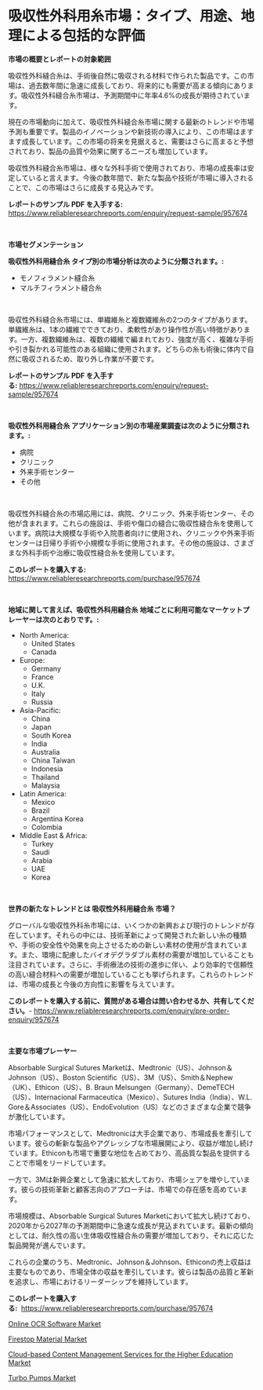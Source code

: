 <p><h1>吸収性外科用糸市場：タイプ、用途、地理による包括的な評価</h1></p><p><strong>市場の概要とレポートの対象範囲</strong></p>
<p><p>吸収性外科縫合糸は、手術後自然に吸収される材料で作られた製品です。この市場は、過去数年間に急速に成長しており、将来的にも需要が高まる傾向にあります。吸収性外科縫合糸市場は、予測期間中に年率4.6%の成長が期待されています。</p><p>現在の市場動向に加えて、吸収性外科縫合糸市場に関する最新のトレンドや市場予測も重要です。製品のイノベーションや新技術の導入により、この市場はますます成長しています。この市場の将来を見据えると、需要はさらに高まると予想されており、製品の品質や効果に関するニーズも増加しています。</p><p>吸収性外科縫合糸市場は、様々な外科手術で使用されており、市場の成長率は安定していると言えます。今後の数年間で、新たな製品や技術が市場に導入されることで、この市場はさらに成長する見込みです。</p></p>
<p><strong>レポートのサンプル PDF を入手する:</strong> <a href="https://www.reliableresearchreports.com/enquiry/request-sample/957674">https://www.reliableresearchreports.com/enquiry/request-sample/957674</a></p>
<p>&nbsp;</p>
<p><strong>市場セグメンテーション</strong></p>
<p><strong>吸収性外科用縫合糸 タイプ別の市場分析は次のように分類されます。:</strong></p>
<p><ul><li>モノフィラメント縫合糸</li><li>マルチフィラメント縫合糸</li></ul></p>
<p>&nbsp;</p>
<p><p>吸収性外科縫合糸市場には、単繊維糸と複数繊維糸の2つのタイプがあります。単繊維糸は、1本の繊維でできており、柔軟性があり操作性が高い特徴があります。一方、複数繊維糸は、複数の繊維で編まれており、強度が高く、複雑な手術や引き裂かれる可能性のある組織に使用されます。どちらの糸も術後に体内で自然に吸収されるため、取り外し作業が不要です。</p></p>
<p><strong>レポートのサンプル PDF を入手する:</strong>&nbsp;<a href="https://www.reliableresearchreports.com/enquiry/request-sample/957674">https://www.reliableresearchreports.com/enquiry/request-sample/957674</a></p>
<p>&nbsp;</p>
<p><strong> 吸収性外科用縫合糸 アプリケーション別の市場産業調査は次のように分類されます。:</strong></p>
<p><ul><li>病院</li><li>クリニック</li><li>外来手術センター</li><li>その他</li></ul></p>
<p>&nbsp;</p>
<p><p>吸収性外科縫合糸の市場応用には、病院、クリニック、外来手術センター、その他が含まれます。これらの施設は、手術や傷口の縫合に吸収性縫合糸を使用しています。病院は大規模な手術や入院患者向けに使用され、クリニックや外来手術センターは日帰り手術や小規模な手術に使用されます。その他の施設は、さまざまな外科手術や治療に吸収性縫合糸を使用しています。</p></p>
<p><strong>このレポートを購入する:</strong>&nbsp; <a href="https://www.reliableresearchreports.com/purchase/957674">https://www.reliableresearchreports.com/purchase/957674</a></p>
<p>&nbsp;</p>
<p><strong>地域に関して言えば、吸収性外科用縫合糸 地域ごとに利用可能なマーケットプレーヤーは次のとおりです。:</strong></p>
<p><ul>
    <li>
        North America:
        <ul>
            <li>United States</li>
            <li>Canada</li>
        </ul>
    </li>
    <li>
        Europe:
        <ul>
            <li>Germany</li>
            <li>France</li>
            <li>U.K.</li>
            <li>Italy</li>
            <li>Russia</li>
        </ul>
    </li>
    <li>
        Asia-Pacific:
        <ul>
            <li>China</li>
            <li>Japan</li>
            <li>South Korea</li>
            <li>India</li>
            <li>Australia</li>
            <li>China Taiwan</li>
            <li>Indonesia</li>
            <li>Thailand</li>
            <li>Malaysia</li>
        </ul>
    </li>
    <li>
        Latin America:
        <ul>
            <li>Mexico</li>
            <li>Brazil</li>
            <li>Argentina Korea</li>
            <li>Colombia</li>
        </ul>
    </li>
    <li>
        Middle East & Africa:
        <ul>
            <li>Turkey</li>
            <li>Saudi</li>
            <li>Arabia</li>
            <li>UAE</li>
            <li>Korea</li>
        </ul>
    </li>
    </ul></p>
<p>&nbsp;</p>
<p><strong>世界の新たなトレンドとは 吸収性外科用縫合糸 市場？</strong></p>
<p><p>グローバルな吸収性外科糸市場には、いくつかの新興および現行のトレンドが存在しています。それらの中には、技術革新によって開発された新しい糸の種類や、手術の安全性や効果を向上させるための新しい素材の使用が含まれています。また、環境に配慮したバイオデグラダブル素材の需要が増加していることも注目されています。さらに、手術療法の技術の進歩に伴い、より効率的で信頼性の高い縫合材料への需要が増加していることも挙げられます。これらのトレンドは、市場の成長と今後の方向性に影響を与えています。</p></p>
<p><strong>このレポートを購入する前に、質問がある場合は問い合わせるか、共有してください。</strong>- <a href="https://www.reliableresearchreports.com/enquiry/pre-order-enquiry/957674">https://www.reliableresearchreports.com/enquiry/pre-order-enquiry/957674</a></p>
<p>&nbsp;</p>
<p><strong>主要な市場プレーヤー</strong></p>
<p><p>Absorbable Surgical Sutures Marketは、Medtronic（US）、Johnson＆Johnson（US）、Boston Scientific（US）、3M（US）、Smith＆Nephew（UK）、Ethicon（US）、B. Braun Melsungen（Germany）、DemeTECH（US）、Internacional Farmaceutica（Mexico）、Sutures India（India）、W.L. Gore＆Associates（US）、EndoEvolution（US）などのさまざまな企業で競争が激化しています。</p><p>市場パフォーマンスとして、Medtronicは大手企業であり、市場成長を牽引しています。彼らの斬新な製品やアグレッシブな市場展開により、収益が増加し続けています。Ethiconも市場で重要な地位を占めており、高品質な製品を提供することで市場をリードしています。</p><p>一方で、3Mは新興企業として急速に拡大しており、市場シェアを増やしています。彼らの技術革新と顧客志向のアプローチは、市場での存在感を高めています。</p><p>市場規模は、Absorbable Surgical Sutures Marketにおいて拡大し続けており、2020年から2027年の予測期間中に急速な成長が見込まれています。最新の傾向としては、耐久性の高い生体吸収性縫合糸の需要が増加しており、それに応じた製品開発が進んでいます。</p><p>これらの企業のうち、Medtronic、Johnson＆Johnson、Ethiconの売上収益は主要なものであり、市場全体の収益を牽引しています。彼らは製品の品質と革新を追求し、市場におけるリーダーシップを維持しています。</p></p>
<p><strong>このレポートを購入する:</strong>&nbsp;&nbsp;<a href="https://www.reliableresearchreports.com/purchase/957674">https://www.reliableresearchreports.com/purchase/957674</a></p>
<p><p><a href="https://view.publitas.com/reportprime-1/online-ocr-software-market-with-the-goal-of-estimating-the-market-size-and-future-growth-potential-of-various-market-segments-based-on-component-applications-end-user-and-region/">Online OCR Software Market</a></p><p><a href="https://github.com/Sherrillcrooksxa8i18ucf2m/Market-Research-Report-List-1/blob/main/firestop-material-market.md">Firestop Material Market</a></p><p><a href="https://view.publitas.com/reportprime-1/cloud-based-content-management-services-for-the-higher-education-market-share-market-new-trends-analysis-report-by-type-by-application-by-end-use-by-region-and-segment-forecasts-2023-2030/">Cloud-based Content Management Services for the Higher Education Market</a></p><p><a href="https://lydian-appliance-61d.notion.site/Turbo-Pumps-Market-Size-Growing-and-Forecasted-for-period-from-2024-2031-and-provides-complete-mar-f853e05d68474a0a91094b590fc9fa49">Turbo Pumps Market</a></p></p>